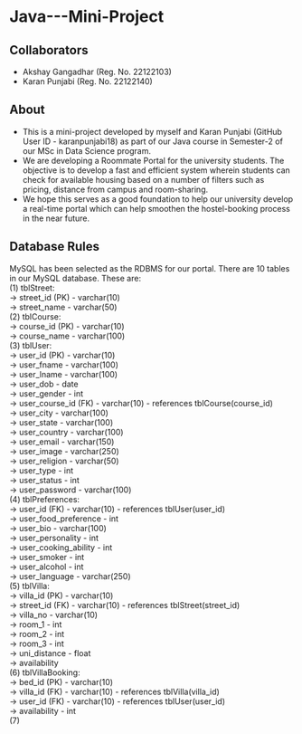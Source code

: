 # Java---Mini-Project  

## Collaborators  
- Akshay Gangadhar (Reg. No. 22122103)  
- Karan Punjabi (Reg. No. 22122140)  

## About  
- This is a mini-project developed by myself and Karan Punjabi (GitHub User ID - karanpunjabi18) as part of our Java course in Semester-2 of our MSc in Data Science program.  
- We are developing a Roommate Portal for the university students. The objective is to develop a fast and efficient system wherein students can check for available housing based on a number of filters such as pricing, distance from campus and room-sharing.  
- We hope this serves as a good foundation to help our university develop a real-time portal which can help smoothen the hostel-booking process in the near future.  

## Database Rules  
MySQL has been selected as the RDBMS for our portal. There are 10 tables in our MySQL database. These are:  
  (1) tblStreet:  
      -> street_id (PK) - varchar(10)  
      -> street_name - varchar(50)  
  (2) tblCourse:  
      -> course_id (PK) - varchar(10)  
      -> course_name - varchar(100)  
  (3) tblUser:  
      -> user_id (PK) - varchar(10)  
      -> user_fname - varchar(100)  
      -> user_lname - varchar(100)  
      -> user_dob - date  
      -> user_gender - int  
      -> user_course_id (FK) - varchar(10) - references tblCourse(course_id)  
      -> user_city - varchar(100)  
      -> user_state - varchar(100)  
      -> user_country - varchar(100)  
      -> user_email - varchar(150)  
      -> user_image - varchar(250)  
      -> user_religion - varchar(50)  
      -> user_type - int  
      -> user_status - int  
      -> user_password - varchar(100)  
  (4) tblPreferences:  
      -> user_id (FK) - varchar(10) - references tblUser(user_id)  
      -> user_food_preference - int  
      -> user_bio - varchar(100)  
      -> user_personality - int  
      -> user_cooking_ability  - int  
      -> user_smoker - int  
      -> user_alcohol - int  
      -> user_language - varchar(250)  
  (5) tblVilla:  
      -> villa_id (PK) - varchar(10)  
      -> street_id (FK) - varchar(10) - references tblStreet(street_id)  
      -> villa_no - varchar(10)  
      -> room_1 - int  
      -> room_2 - int  
      -> room_3 - int  
      -> uni_distance - float  
      -> availability  
   (6) tblVillaBooking:  
      -> bed_id (PK) - varchar(10)  
      -> villa_id (FK) - varchar(10) - references tblVilla(villa_id)  
      -> user_id (FK) - varchar(10) - references tblUser(user_id)  
      -> availability - int  
   (7)
